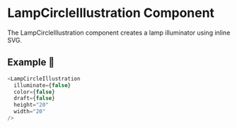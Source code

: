 # LampCircleIllustration Component

The LampCircleIllustration component creates a lamp illuminator using inline SVG.

## Example 🚀

```javascript
<LampCircleIllustration
  illuminate={false}
  color={false}
  draft={false}
  height="20"
  width="20"
/>
```

